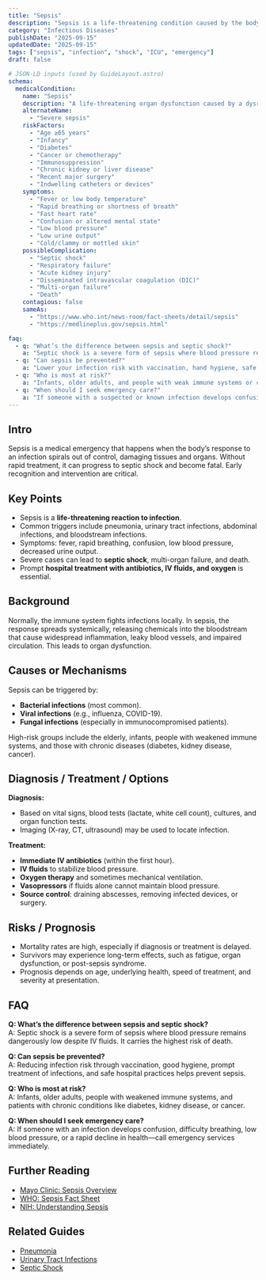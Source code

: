 ```yaml
---
title: "Sepsis"
description: "Sepsis is a life-threatening condition caused by the body’s extreme response to an infection, leading to organ damage and shock if untreated."
category: "Infectious Diseases"
publishDate: "2025-09-15"
updatedDate: "2025-09-15"
tags: ["sepsis", "infection", "shock", "ICU", "emergency"]
draft: false

# JSON-LD inputs (used by GuideLayout.astro)
schema:
  medicalCondition:
    name: "Sepsis"
    description: "A life-threatening organ dysfunction caused by a dysregulated host response to infection; can progress to septic shock."
    alternateName:
      - "Severe sepsis"
    riskFactors:
      - "Age ≥65 years"
      - "Infancy"
      - "Diabetes"
      - "Cancer or chemotherapy"
      - "Immunosuppression"
      - "Chronic kidney or liver disease"
      - "Recent major surgery"
      - "Indwelling catheters or devices"
    symptoms:
      - "Fever or low body temperature"
      - "Rapid breathing or shortness of breath"
      - "Fast heart rate"
      - "Confusion or altered mental state"
      - "Low blood pressure"
      - "Low urine output"
      - "Cold/clammy or mottled skin"
    possibleComplication:
      - "Septic shock"
      - "Respiratory failure"
      - "Acute kidney injury"
      - "Disseminated intravascular coagulation (DIC)"
      - "Multi-organ failure"
      - "Death"
    contagious: false
    sameAs:
      - "https://www.who.int/news-room/fact-sheets/detail/sepsis"
      - "https://medlineplus.gov/sepsis.html"

faq:
  - q: "What’s the difference between sepsis and septic shock?"
    a: "Septic shock is a severe form of sepsis where blood pressure remains dangerously low despite IV fluids, leading to a much higher risk of death."
  - q: "Can sepsis be prevented?"
    a: "Lower your infection risk with vaccination, hand hygiene, safe food practices, prompt care for infections, and following hospital safety protocols."
  - q: "Who is most at risk?"
    a: "Infants, older adults, and people with weak immune systems or chronic conditions such as diabetes, kidney disease, or cancer."
  - q: "When should I seek emergency care?"
    a: "If someone with a suspected or known infection develops confusion, difficulty breathing, very low blood pressure, or worsens rapidly—call emergency services immediately."
---
```


## Intro
Sepsis is a medical emergency that happens when the body’s response to an infection spirals out of control, damaging tissues and organs. Without rapid treatment, it can progress to septic shock and become fatal. Early recognition and intervention are critical.

## Key Points
- Sepsis is a **life-threatening reaction to infection**.
- Common triggers include pneumonia, urinary tract infections, abdominal infections, and bloodstream infections.
- Symptoms: fever, rapid breathing, confusion, low blood pressure, decreased urine output.
- Severe cases can lead to **septic shock**, multi-organ failure, and death.
- Prompt **hospital treatment with antibiotics, IV fluids, and oxygen** is essential.

## Background
Normally, the immune system fights infections locally. In sepsis, the response spreads systemically, releasing chemicals into the bloodstream that cause widespread inflammation, leaky blood vessels, and impaired circulation. This leads to organ dysfunction.

## Causes or Mechanisms
Sepsis can be triggered by:
- **Bacterial infections** (most common).
- **Viral infections** (e.g., influenza, COVID-19).
- **Fungal infections** (especially in immunocompromised patients).

High-risk groups include the elderly, infants, people with weakened immune systems, and those with chronic diseases (diabetes, kidney disease, cancer).

## Diagnosis / Treatment / Options
**Diagnosis:**
- Based on vital signs, blood tests (lactate, white cell count), cultures, and organ function tests.
- Imaging (X-ray, CT, ultrasound) may be used to locate infection.

**Treatment:**
- **Immediate IV antibiotics** (within the first hour).
- **IV fluids** to stabilize blood pressure.
- **Oxygen therapy** and sometimes mechanical ventilation.
- **Vasopressors** if fluids alone cannot maintain blood pressure.
- **Source control**: draining abscesses, removing infected devices, or surgery.

## Risks / Prognosis
- Mortality rates are high, especially if diagnosis or treatment is delayed.
- Survivors may experience long-term effects, such as fatigue, organ dysfunction, or post-sepsis syndrome.
- Prognosis depends on age, underlying health, speed of treatment, and severity at presentation.

## FAQ
**Q: What’s the difference between sepsis and septic shock?**  
A: Septic shock is a severe form of sepsis where blood pressure remains dangerously low despite IV fluids. It carries the highest risk of death.  

**Q: Can sepsis be prevented?**  
A: Reducing infection risk through vaccination, good hygiene, prompt treatment of infections, and safe hospital practices helps prevent sepsis.  

**Q: Who is most at risk?**  
A: Infants, older adults, people with weakened immune systems, and patients with chronic conditions like diabetes, kidney disease, or cancer.  

**Q: When should I seek emergency care?**  
A: If someone with an infection develops confusion, difficulty breathing, low blood pressure, or a rapid decline in health—call emergency services immediately.  

## Further Reading
- [Mayo Clinic: Sepsis Overview](https://www.mayoclinic.org/diseases-conditions/sepsis/symptoms-causes/syc-20351214)  
- [WHO: Sepsis Fact Sheet](https://www.who.int/news-room/fact-sheets/detail/sepsis)  
- [NIH: Understanding Sepsis](https://www.nigms.nih.gov/education/fact-sheets/Pages/sepsis.aspx)  

## Related Guides
- [Pneumonia](/guides/pneumonia)  
- [Urinary Tract Infections](/guides/urinary-tract-infection)  
- [Septic Shock](/guides/septic-shock)  